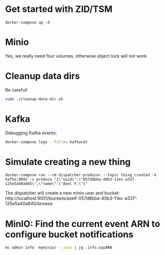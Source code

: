 # Get started with ZID/TSM

```
docker-compose up -d
```

# Minio

Yes, we really need four volumes, otherwise object lock will not work.

# Cleanup data dirs

Be careful!

```bash
sudo ./cleanup-data-dir.sh
```

# Kafka

Debugging Kafka events:

```bash
docker-compose logs --follow kafkacat
```


# Simulate creating a new thing

```
docker-compose run --rm dispatcher-producer --topic thing_created -k kafka:9092 -v produce "{\"uuid\":\"057d8bba-40b3-11ec-a337-125e5a40a845\",\"name\":\"Axel F.\"}"
```

The dispatcher will create a new minio user and bucket: http://localhost:9001/buckets/axelf-057d8bba-40b3-11ec-a337-125e5a40a845/browse


# MinIO: Find the current event ARN to configure bucket notifications

```bash
mc admin info  myminio/ --json | jq .info.sqsARN
```